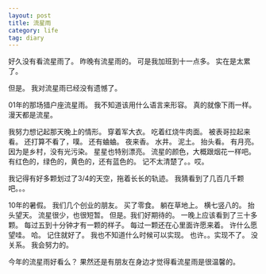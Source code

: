 ```yaml
---
layout: post
title: 流星雨
category: life
tag: diary
---
```



好久没有看流星雨了。
昨晚有流星雨的。
可是我加班到十一点多。
实在是太累了。

但是。
我对流星雨已经没有遗憾了。

01年的那场猎户座流星雨。
我不知道该用什么语言来形容。
真的就像下雨一样。
漫天都是流星。

我努力想记起那天晚上的情形。
穿着军大衣。
吃着红烧牛肉面。
被表哥拉起来看。
还打算不看了，噗。
还有蛐蛐。
夜来香。
水井。
泥土。
抬头看。
有月亮。
因为是乡村，没有光污染。
星星也特别漂亮。
流星的颜色，大概跟烟花一样吧。
有红色的，绿色的，黄色的，还有蓝色的。
记不太清楚了。。哎。

我记得有好多颗划过了3/4的天空，拖着长长的轨迹。
我猜看到了几百几千颗吧。。。

10年的暑假。
我们几个创业的朋友。
买了零食。
躺在草地上。
横七竖八的。
抬头望天。
流星很少，也很短暂。
但是。我们好期待的。
一晚上应该看到了三十多颗。
每过五到十分钟才有一颗的样子。
每过一颗还在心里面许愿来着。
许什么愿望哇。
哈。
记住就好了。
我也不知道什么时候可以实现。
也许。。实现不了。
没关系。
我会努力的。


今年的流星雨好看么？
果然还是有朋友在身边才觉得看流星雨是很温馨的。
